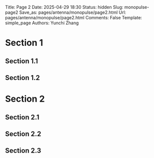 Title: Page 2
Date: 2025-04-29 18:30
Status: hidden
Slug: monopulse-page2
Save_as: pages/antenna/monopulse/page2.html
Url: pages/antenna/monopulse/page2.html
Comments: False
Template: simple_page
Authors: Yunchi Zhang


# Section 1

## Section 1.1

## Section 1.2

# Section 2

## Section 2.1

## Section 2.2

## Section 2.3

